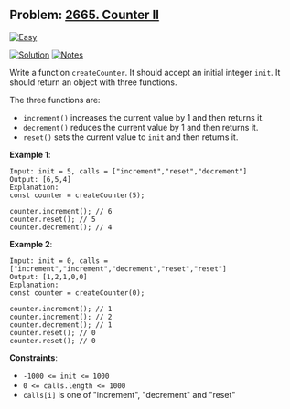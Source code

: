 ## Problem: [2665. Counter II](https://leetcode.com/problems/counter-ii/description/)

[![Easy](https://img.shields.io/badge/Difficulty:%20Easy-4eb247)](https://leetcode.com/problemset/?difficulty=EASY)

[![Solution](https://img.shields.io/badge/Solution:%20JavaScript-F7DF1E)](./solution.js)
[![Notes](https://img.shields.io/badge/Reflection%20&%20Notes-grey)](./NOTES.md)

Write a function `createCounter`. It should accept an initial integer `init`. It should return an object with three functions.

The three functions are:

- `increment()` increases the current value by 1 and then returns it.
- `decrement()` reduces the current value by 1 and then returns it.
- `reset()` sets the current value to `init` and then returns it.

**Example 1**:

```
Input: init = 5, calls = ["increment","reset","decrement"]
Output: [6,5,4]
Explanation:
const counter = createCounter(5);

counter.increment(); // 6
counter.reset(); // 5
counter.decrement(); // 4
```

**Example 2**:

```
Input: init = 0, calls = ["increment","increment","decrement","reset","reset"]
Output: [1,2,1,0,0]
Explanation:
const counter = createCounter(0);

counter.increment(); // 1
counter.increment(); // 2
counter.decrement(); // 1
counter.reset(); // 0
counter.reset(); // 0
```

**Constraints**:

- `-1000 <= init <= 1000`
- `0 <= calls.length <= 1000`
- `calls[i]` is one of "increment", "decrement" and "reset"
